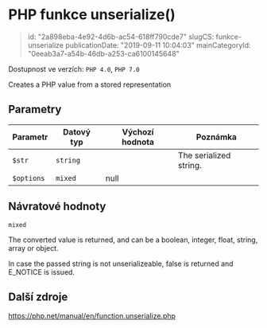 PHP funkce unserialize()
================================

> id: "2a898eba-4e92-4d6b-ac54-618ff790cde7"
> slugCS: funkce-unserialize
> publicationDate: "2019-09-11 10:04:03"
> mainCategoryId: "0eeab3a7-a54b-46db-a253-ca6100145648"

Dostupnost ve verzích: `PHP 4.0`, `PHP 7.0`

Creates a PHP value from a stored representation


Parametry
--------------

| Parametr | Datový typ | Výchozí hodnota | Poznámka |
|-----|-----|-----|-----|
| `$str` | `string` |  | The serialized string. |
| `$options` | `mixed` | null |  |


Návratové hodnoty
----------------

`mixed`

The converted value is returned, and can be a boolean,
integer, float, string,
array or object.
</p>
<p>
In case the passed string is not unserializeable, false is returned and
E_NOTICE is issued.

Další zdroje
------------

https://php.net/manual/en/function.unserialize.php
